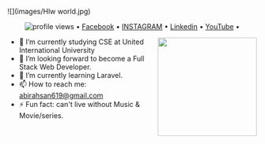![](images/Hlw world.jpg)

<p align="center">
  <img src="https://gpvc.arturio.dev/sw-yx" alt="profile views"> •  
  <a href="https://www.facebook.com/abir.ahsan.50">Facebook</a> •
  <a href="https://www.instagram.com/abir_ahsan619/">INSTAGRAM</a> •
  <a href="https://www.linkedin.com/in/abir-ahsan-64b630195/">Linkedin</a> •
  <a href="https://www.youtube.com/channel/UC2I2BhHnzdTrr6AjMVdnOvA">YouTube</a> •
</p>

<a href="https://myoctocat.dev/@sw-yx/octocat">
  <img align="right" src="https://user-images.githubusercontent.com/6764957/101532175-1cda1580-39cf-11eb-92fc-8466f97122fc.png" width=200 />
</a>

- 🔭 I’m currently studying CSE at United International University
- 🤔 I’m looking forward to become a Full Stack Web Developer.
- 🌱 I’m currently learning Laravel.
- 📫 How to reach me: abirahsan619@gmail.com
- ⚡ Fun fact: can't live without Music & Movie/series.
<!--
**abirahsan007/abirahsan007** is a ✨ _special_ ✨ repository because its `README.md` (this file) appears on your GitHub profile.

<!--
Here are some ideas to get you started:

- 🔭 I’m currently working on ...
- 🌱 I’m currently learning ...
- 👯 I’m looking to collaborate on ...
- 🤔 I’m looking for help with ...
- 💬 Ask me about ...
- 📫 How to reach me: ...
- 😄 Pronouns: ...
- ⚡ Fun fact: ...
-->
